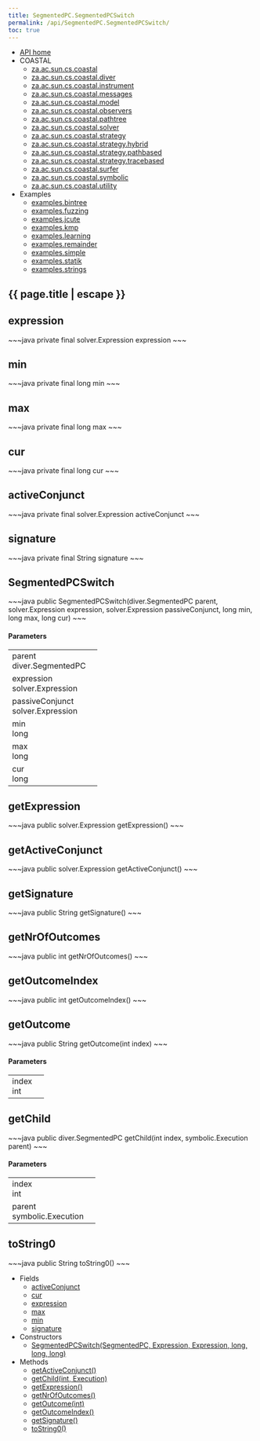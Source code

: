 ```yaml
---
title: SegmentedPC.SegmentedPCSwitch
permalink: /api/SegmentedPC.SegmentedPCSwitch/
toc: true
---
```


<section class="sidetoc">
<ul class="section-nav">
<li class="toc-entry toc-h2">
<a class="top" href="{{ '/api/' | relative_url }}">API home</a>
</li>
<li class="toc-entry toc-h2">
COASTAL<ul>
<li class="toc-entry toc-h3">
<a href="{{ '/api/za.ac.sun.cs.coastal/' | relative_url }}">za.ac.sun.cs.coastal</a></li>
<li class="toc-entry toc-h3">
<a href="{{ '/api/za.ac.sun.cs.coastal.diver/' | relative_url }}">za.ac.sun.cs.coastal.diver</a></li>
<li class="toc-entry toc-h3">
<a href="{{ '/api/za.ac.sun.cs.coastal.instrument/' | relative_url }}">za.ac.sun.cs.coastal.instrument</a></li>
<li class="toc-entry toc-h3">
<a href="{{ '/api/za.ac.sun.cs.coastal.messages/' | relative_url }}">za.ac.sun.cs.coastal.messages</a></li>
<li class="toc-entry toc-h3">
<a href="{{ '/api/za.ac.sun.cs.coastal.model/' | relative_url }}">za.ac.sun.cs.coastal.model</a></li>
<li class="toc-entry toc-h3">
<a href="{{ '/api/za.ac.sun.cs.coastal.observers/' | relative_url }}">za.ac.sun.cs.coastal.observers</a></li>
<li class="toc-entry toc-h3">
<a href="{{ '/api/za.ac.sun.cs.coastal.pathtree/' | relative_url }}">za.ac.sun.cs.coastal.pathtree</a></li>
<li class="toc-entry toc-h3">
<a href="{{ '/api/za.ac.sun.cs.coastal.solver/' | relative_url }}">za.ac.sun.cs.coastal.solver</a></li>
<li class="toc-entry toc-h3">
<a href="{{ '/api/za.ac.sun.cs.coastal.strategy/' | relative_url }}">za.ac.sun.cs.coastal.strategy</a></li>
<li class="toc-entry toc-h3">
<a href="{{ '/api/za.ac.sun.cs.coastal.strategy.hybrid/' | relative_url }}">za.ac.sun.cs.coastal.strategy.hybrid</a></li>
<li class="toc-entry toc-h3">
<a href="{{ '/api/za.ac.sun.cs.coastal.strategy.pathbased/' | relative_url }}">za.ac.sun.cs.coastal.strategy.pathbased</a></li>
<li class="toc-entry toc-h3">
<a href="{{ '/api/za.ac.sun.cs.coastal.strategy.tracebased/' | relative_url }}">za.ac.sun.cs.coastal.strategy.tracebased</a></li>
<li class="toc-entry toc-h3">
<a href="{{ '/api/za.ac.sun.cs.coastal.surfer/' | relative_url }}">za.ac.sun.cs.coastal.surfer</a></li>
<li class="toc-entry toc-h3">
<a href="{{ '/api/za.ac.sun.cs.coastal.symbolic/' | relative_url }}">za.ac.sun.cs.coastal.symbolic</a></li>
<li class="toc-entry toc-h3">
<a href="{{ '/api/za.ac.sun.cs.coastal.utility/' | relative_url }}">za.ac.sun.cs.coastal.utility</a></li>
</ul>
</li>
<li class="toc-entry toc-h2">
Examples<ul>
<li class="toc-entry toc-h3">
<a href="{{ '/api/examples.bintree/' | relative_url }}">examples.bintree</a></li>
<li class="toc-entry toc-h3">
<a href="{{ '/api/examples.fuzzing/' | relative_url }}">examples.fuzzing</a></li>
<li class="toc-entry toc-h3">
<a href="{{ '/api/examples.jcute/' | relative_url }}">examples.jcute</a></li>
<li class="toc-entry toc-h3">
<a href="{{ '/api/examples.kmp/' | relative_url }}">examples.kmp</a></li>
<li class="toc-entry toc-h3">
<a href="{{ '/api/examples.learning/' | relative_url }}">examples.learning</a></li>
<li class="toc-entry toc-h3">
<a href="{{ '/api/examples.remainder/' | relative_url }}">examples.remainder</a></li>
<li class="toc-entry toc-h3">
<a href="{{ '/api/examples.simple/' | relative_url }}">examples.simple</a></li>
<li class="toc-entry toc-h3">
<a href="{{ '/api/examples.statik/' | relative_url }}">examples.statik</a></li>
<li class="toc-entry toc-h3">
<a href="{{ '/api/examples.strings/' | relative_url }}">examples.strings</a></li>
</ul>
</li>
</ul>
</section>
<section class="main">
<h1>{{ page.title | escape }}</h1>
<h2><a class="anchor" name="expression"></a>expression</h2>
<div markdown="1">
~~~java
private final solver.Expression expression
~~~
</div>
<p>
</p>
<h2><a class="anchor" name="min"></a>min</h2>
<div markdown="1">
~~~java
private final long min
~~~
</div>
<p>
</p>
<h2><a class="anchor" name="max"></a>max</h2>
<div markdown="1">
~~~java
private final long max
~~~
</div>
<p>
</p>
<h2><a class="anchor" name="cur"></a>cur</h2>
<div markdown="1">
~~~java
private final long cur
~~~
</div>
<p>
</p>
<h2><a class="anchor" name="activeConjunct"></a>activeConjunct</h2>
<div markdown="1">
~~~java
private final solver.Expression activeConjunct
~~~
</div>
<p>
</p>
<h2><a class="anchor" name="signature"></a>signature</h2>
<div markdown="1">
~~~java
private final String signature
~~~
</div>
<p>
</p>
<h2><a class="anchor" name="SegmentedPCSwitch"></a>SegmentedPCSwitch</h2>
<div markdown="1">
~~~java
public SegmentedPCSwitch(diver.SegmentedPC parent, solver.Expression expression, solver.Expression passiveConjunct, long min, long max, long cur)
~~~
</div>
<h4>Parameters</h4>
<table class="parameters">
<tbody>
<tr>
<td>
parent<br/><span class="paramtype">diver.SegmentedPC</span></td>
<td>
</td>
</tr>
<tr>
<td>
expression<br/><span class="paramtype">solver.Expression</span></td>
<td>
</td>
</tr>
<tr>
<td>
passiveConjunct<br/><span class="paramtype">solver.Expression</span></td>
<td>
</td>
</tr>
<tr>
<td>
min<br/><span class="paramtype">long</span></td>
<td>
</td>
</tr>
<tr>
<td>
max<br/><span class="paramtype">long</span></td>
<td>
</td>
</tr>
<tr>
<td>
cur<br/><span class="paramtype">long</span></td>
<td>
</td>
</tr>
</tbody>
</table>
<h2><a class="anchor" name="getExpression"></a>getExpression</h2>
<div markdown="1">
~~~java
public solver.Expression getExpression()
~~~
</div>
<h2><a class="anchor" name="getActiveConjunct"></a>getActiveConjunct</h2>
<div markdown="1">
~~~java
public solver.Expression getActiveConjunct()
~~~
</div>
<h2><a class="anchor" name="getSignature"></a>getSignature</h2>
<div markdown="1">
~~~java
public String getSignature()
~~~
</div>
<h2><a class="anchor" name="getNrOfOutcomes"></a>getNrOfOutcomes</h2>
<div markdown="1">
~~~java
public int getNrOfOutcomes()
~~~
</div>
<h2><a class="anchor" name="getOutcomeIndex"></a>getOutcomeIndex</h2>
<div markdown="1">
~~~java
public int getOutcomeIndex()
~~~
</div>
<h2><a class="anchor" name="getOutcome"></a>getOutcome</h2>
<div markdown="1">
~~~java
public String getOutcome(int index)
~~~
</div>
<h4>Parameters</h4>
<table class="parameters">
<tbody>
<tr>
<td>
index<br/><span class="paramtype">int</span></td>
<td>
</td>
</tr>
</tbody>
</table>
<h2><a class="anchor" name="getChild"></a>getChild</h2>
<div markdown="1">
~~~java
public diver.SegmentedPC getChild(int index, symbolic.Execution parent)
~~~
</div>
<h4>Parameters</h4>
<table class="parameters">
<tbody>
<tr>
<td>
index<br/><span class="paramtype">int</span></td>
<td>
</td>
</tr>
<tr>
<td>
parent<br/><span class="paramtype">symbolic.Execution</span></td>
<td>
</td>
</tr>
</tbody>
</table>
<h2><a class="anchor" name="toString0"></a>toString0</h2>
<div markdown="1">
~~~java
public String toString0()
~~~
</div>
</section>
<section class="apitoc">
<ul class="section-nav">
<li class="toc-entry toc-h2">
Fields<ul>
<li class="toc-entry toc-h3">
<a href="{{ '/api/SegmentedPC.SegmentedPCSwitch/' | relative_url }}#activeConjunct">activeConjunct</a></li>
<li class="toc-entry toc-h3">
<a href="{{ '/api/SegmentedPC.SegmentedPCSwitch/' | relative_url }}#cur">cur</a></li>
<li class="toc-entry toc-h3">
<a href="{{ '/api/SegmentedPC.SegmentedPCSwitch/' | relative_url }}#expression">expression</a></li>
<li class="toc-entry toc-h3">
<a href="{{ '/api/SegmentedPC.SegmentedPCSwitch/' | relative_url }}#max">max</a></li>
<li class="toc-entry toc-h3">
<a href="{{ '/api/SegmentedPC.SegmentedPCSwitch/' | relative_url }}#min">min</a></li>
<li class="toc-entry toc-h3">
<a href="{{ '/api/SegmentedPC.SegmentedPCSwitch/' | relative_url }}#signature">signature</a></li>
</ul>
</li>
<li class="toc-entry toc-h2">
Constructors<ul>
<li class="toc-entry toc-h3">
<a href="{{ '/api/SegmentedPC.SegmentedPCSwitch/' | relative_url }}#SegmentedPCSwitch">SegmentedPCSwitch(SegmentedPC, Expression, Expression, long, long, long)</a></li>
</ul>
</li>
<li class="toc-entry toc-h2">
Methods<ul>
<li class="toc-entry toc-h3">
<a href="{{ '/api/SegmentedPC.SegmentedPCSwitch/' | relative_url }}#getActiveConjunct">getActiveConjunct()</a></li>
<li class="toc-entry toc-h3">
<a href="{{ '/api/SegmentedPC.SegmentedPCSwitch/' | relative_url }}#getChild">getChild(int, Execution)</a></li>
<li class="toc-entry toc-h3">
<a href="{{ '/api/SegmentedPC.SegmentedPCSwitch/' | relative_url }}#getExpression">getExpression()</a></li>
<li class="toc-entry toc-h3">
<a href="{{ '/api/SegmentedPC.SegmentedPCSwitch/' | relative_url }}#getNrOfOutcomes">getNrOfOutcomes()</a></li>
<li class="toc-entry toc-h3">
<a href="{{ '/api/SegmentedPC.SegmentedPCSwitch/' | relative_url }}#getOutcome">getOutcome(int)</a></li>
<li class="toc-entry toc-h3">
<a href="{{ '/api/SegmentedPC.SegmentedPCSwitch/' | relative_url }}#getOutcomeIndex">getOutcomeIndex()</a></li>
<li class="toc-entry toc-h3">
<a href="{{ '/api/SegmentedPC.SegmentedPCSwitch/' | relative_url }}#getSignature">getSignature()</a></li>
<li class="toc-entry toc-h3">
<a href="{{ '/api/SegmentedPC.SegmentedPCSwitch/' | relative_url }}#toString0">toString0()</a></li>
</ul>
</li>

</ul>
</section>
